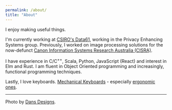 ```yaml
---
permalink: /about/
title: "About"
---
```


I enjoy making useful things.

I'm currently working at [CSIRO's Data61][data61], working in the Privacy Enhancing Systems group. 
Previously, I worked on image processing solutions for the now-defunct 
[Canon Information Systems Research Australia (CISRA)][cisra].

I have experience in C/C<sup>++</sup>, Scala, Python, JavaScript (React) and interest in Elm and Rust.
I am fluent in Object Oriented programming and increasingly, functional programming techniques.

Lastly, I love keyboards. [Mechanical Keyboards][mk] - especially [ergonomic ones][ergo].

---

Photo by [Dans Designs][dan]. 

[data61]: https://data61.csiro.au
[cisra]: https://www.canon.com.au/about-canon/news-and-press-releases/notice-regarding-the-closure-of-canon-subsidiary-cisra
[mk]: https://reddit.com/r/mechanicalkeyboards
[ergo]: https://old.reddit.com/r/ErgoMechKeyboards/
[dan]: https://dandesigns.photoshelter.com/index